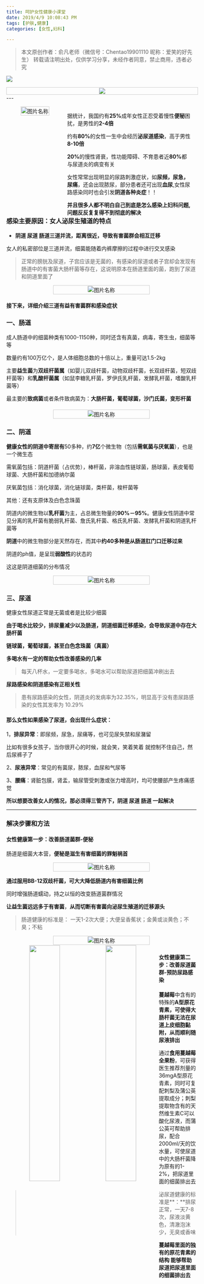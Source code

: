 ```yaml
---
title: 呵护女性健康小课堂
date: 2019/4/9 10:08:43 PM
tags: [护肤,健康]
categories: [女性,妇科]

---
```

> 本文原创作者：俞凡老师（微信号：Chentao19901110 昵称：爱笑的好先生）
> 转载请注明出处，仅供学习分享，未经作者同意，禁止商用，违者必究



 ![](http://qny.sunyanyun.com/wm_3_5.png)

<div align="center" style="width: 100%; margin: 0 auto; border: 1px solid #ccc; padding: 1px;">    
 <img src="http://qny.sunyanyun.com/wm_3_13.png"   align=center  />
 </div>
---


<dl style="width: 100%;">
<dt align="center" style="width: 30%; float: left;" >    
 <img src="http://qny.sunyanyun.com/wm_3_1.png"  style="border: 1px solid #ccc; padding: 1px; margin-bottom: 10px;" alt="图片名称" align=center />
</dt>
<dd style="width: 65%; float: left; margin-left: 10px;">
<p style="width: 100%;">据统计，我国约有<b>25%</b>成年女性正忍受着慢性<b>便秘</b>困扰，是男性的<b>2-4倍</b></p>
<p style="width: 100%;">约有<b>80%</b>的女性一生中会经历<b>泌尿道感染</b>，高于男性<b>8-10倍</b></p>
<p style="width: 100%;"><b>20%</b>的慢性肾衰，性功能障碍、不育患者近<b>80%</b>都与尿道炎的病变有关</p>
<p style="width: 100%;">女性常常出现明显的尿路刺激症状，如<b>尿频，尿急，尿痛</b>，还会出现脓尿，部分患者还可出现<b>血尿</b>,女性尿路感染同时也会引发<b>阴道各种炎症</b>！！</p>
<b>并且很多人都不明白自己到底是怎么感染上妇科问题,问题反反复复得不到彻底的解决</b>
</dd>
</dl>


### 感染主要原因：女人泌尿生殖道的特点

* **阴道 尿道 肠道三道并流，距离很近，导致有害菌群会相互迁移**

女人的私密部位是三道并流，细菌能随着内裤摩擦的过程中进行交叉感染

> 正常的膀胱及尿道，子宫应该是无菌的，有感染的尿道或者子宫却会发现有肠道中的有害菌大肠杆菌等存在，这说明原本在肠道里面的菌，跑到了尿道和阴道里面了



<div align="center" style="width: 50%; margin: 0 auto; border: 1px solid #ccc; padding: 1px;">    
 <img src="http://qny.sunyanyun.com/wm_3_11.png"  alt="图片名称" align=center />
</div>



####  接下来，详细介绍三道有益有害菌群和感染症状

### 一、肠道

成人肠道中的细菌种类有1000-1150种，同时还含有真菌，病毒，寄生虫，细菌等等

数量约有100万亿个，是人体细胞总数的十倍以上，重量可达1.5-2kg

主要**益生菌**为**双歧杆菌属**（如婴儿双歧杆菌，动物双歧杆菌，长双歧杆菌，短双歧杆菌等）和**乳酸杆菌属**（如鼠李糖乳杆菌，罗伊氏乳杆菌，发酵乳杆菌，嗜酸乳杆菌等）

最主要的**致病菌**或者条件致病菌为：**大肠杆菌，葡萄球菌，沙门氏菌，变形杆菌**

 <div align="center" style="width: 50%; margin: 0 auto; border: 1px solid #ccc; padding: 1px; margin-top: 20px;"> 
 <img src="http://qny.sunyanyun.com/wm_3_3.png"  alt="图片名称" align=center />
</div>

### 二、阴道

**健康女性的阴道中寄居有**50多种，约**7亿**个微生物（包括**需氧菌与厌氧菌**），也是一个微生态

需氧菌包括：阴道杆菌（占优势），棒杆菌，非溶血性链球菌，肠球菌，表皮葡萄球菌、大肠杆菌和加德纳尔菌

厌氧菌包括：消化球菌，消化链球菌，类杆菌，梭杆菌等

其他：还有支原体及白色念珠菌

阴道内的微生物以**乳杆菌**为主，占总微生物量的**90%－95%**。健康女性阴道中常见分离的乳杆菌有脆弱乳杆菌、詹氏乳杆菌、格氏乳杆菌、发酵乳杆菌和阴道乳杆菌等

**阴道**中的微生物部分是天然存在，而其中**约40多种是从肠道肛门口迁移过来**

阴道的ph值，是呈现**弱酸性**的状态的

这这是阴道细菌的分布情况

<div align="center" style="width: 50%; margin: 0 auto; border: 1px solid #ccc; padding: 1px;">    
 <img src="http://qny.sunyanyun.com/wm_3_12.png"  alt="图片名称" align=center />
</div>


### 三、尿道

健康女性尿道正常是无菌或者是比较少细菌

**由于喝水比较少，排尿量减少以及肠道，阴道细菌迁移感染，会导致尿道中存在大肠杆菌**

**链球菌，葡萄球菌，甚至白色念珠菌（真菌）**

**多喝水有一定的帮助女性改善感染的几率**

> 每天八杯水，一定要多喝水，多喝水可以帮助尿道把细菌冲刷出去

**尿路感染和阴道感染有正相关性**

> 患有尿路感染的女性，阴道炎的发病率为32.35%，明显高于没有患尿路感染的女性其发率为 10.29%



#### 那么女性如果感染了尿道，会出现什么症状：

1，**排尿异常**：即尿频，尿急，尿痛等，也可见尿失禁和尿潴留

比如有很多女孩子，当你很开心的时候，就会笑，笑着笑着 就控制不住自己，然后尿裤子了

2、**尿液异常**：常见的有菌尿，脓尿，血尿和气尿等

3、**腰痛**：肾脏包膜，肾盂，输尿管受刺激或张力增高时，均可使腰部产生疼痛感觉



**所以想要改善女人的情况，那必须得三管齐下，阴道 尿道 肠道 一起解决**

---

### 解决步骤和方法

#### 女性健康第一步：改善肠道菌群-便秘 

肠道是细菌大本营，**便秘是滋生有害细菌的罪魁祸首**



<div align="center" style="width: 50%; margin: 0 auto; border: 1px solid #ccc; padding: 1px;">    
 <img src="http://qny.sunyanyun.com/wm_3_10.png"  alt="图片名称" align=center />
</div>


**通过服用BB-12双歧杆菌，可大大降低肠道内有害细菌比例**

同时增强肠道蠕动，持之以恒的改变肠道菌群情况

**让益生菌远远多于有害菌**，**从而切断有害菌向泌尿生殖道的迁移源头**

> 肠道健康的标准是： 一天1-2次大便；大便呈香蕉状；金黄或淡黄色；不臭；不粘



<div align="center" style="width: 50%; margin: 0 auto; border: 1px solid #ccc; padding: 1px;">    
 <img src="http://qny.sunyanyun.com/wm_3_9.png"  alt="图片名称" align=center />
</div>


<div align="center" style="width: 100%;  margin: 0 auto;  padding: 1px;">    
 <img src="http://qny.sunyanyun.com/wm_3_7.png"  style="width: 40%; float: left;" align=center />
 <img src="http://qny.sunyanyun.com/wm_3_8.png"  style="width: 40%; float: left;" align=center />  
</div>


#### 女性健康第二步：改善尿道菌群-预防尿路感染 

**蔓越莓**中含有的特殊的**A型原花青素，可使得大肠杆菌无法在尿道上皮细胞黏附，从而顺利随尿液排出**

通过**食用蔓越莓全果粉**，可获得医生推荐剂量的36mgA型原花青素，同时可复配刺梨及蒲公英提取成分；刺梨提取物含有的天然维生素C可以酸化尿液，而蒲公英可帮助排尿，配合2000ml/天的饮水量，可使尿道中的大肠杆菌降为原有的1-2%，把尿道里面的细菌排出去

> 泌尿道健康的标准是**：**排尿正常，一天7-8次，尿液淡黄色，清澈泡沫少，无臭或香味

**蔓越莓里面的独有的原花青素的结构 能够帮助尿道把尿道里面的细菌排出去**


<div align="center" style="width: 50%;  margin: 0 auto;  padding: 1px;"> 
 <img src="http://qny.sunyanyun.com/wm_3_4.png" align=center />
 </div>

#### 女性健康第三步：改善阴道菌群平衡 

女性生殖道中含有的**乳酸菌**是保持女性生殖道健康的重要屏障，可减少有害细菌病毒的滋生，阻止致病菌或病毒的上行（外阴—阴道—宫颈—盆腔）

通过**食用活性乳酸杆菌**（鼠李糖乳杆菌GR-1，罗伊氏乳杆菌RC-14），可顺利到达大肠生存并繁殖，然后通过肛门口迁移到阴道中定植下来，持续对抗有害病菌，是目前世界上经过临床验证有效的唯一仅有的几种口服女性益生菌

> 女性生殖道感染健康的标准是：白带透明洁净适量，状若蛋清，气味清新，湿润，光滑紧致，不痛

**阴道感染的女性可以补充女性益生菌**，也是大家最近一直在关注的话题

<div align="center" style="width: 604px; height: 184px; margin: 0 auto; border: 1px solid #ccc; padding: 1px;">    
 <img src="http://qny.sunyanyun.com/wm_3_2.png"  style="width: 300px; height: 240px; float: left;" align=center />
 <img src="http://qny.sunyanyun.com/wm_3_6.png" style="width: 300px; height: 240px; float: left;" alt="图片名称" align=center />
</div>
---

以上是俞凡老师针对女性健康专题的分享课程。感兴趣或有疑问的小仙女们可以加俞凡老师微信，
帮你解决护肤和健康方面的问题哦😊

**俞凡老师（微信号：Chentao19901110 昵称：爱笑的好先生）**
**伊的家精致女人讲师，十年护肤经验，医学专业背景**



